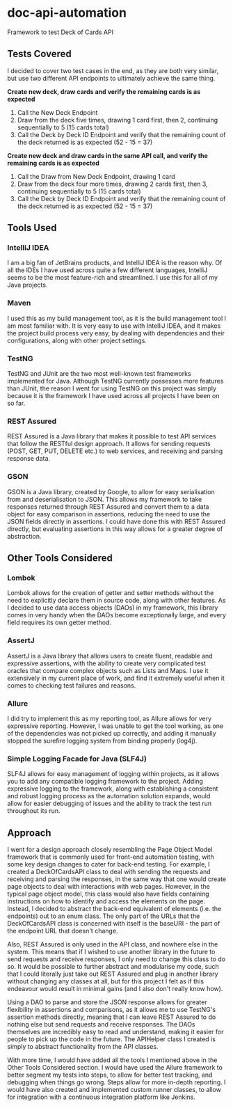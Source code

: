 # doc-api-automation
Framework to test Deck of Cards API

## Tests Covered
I decided to cover two test cases in the end, as they are both very similar, but use two different API endpoints to ultimately achieve the same thing.

**Create new deck, draw cards and verify the remaining cards is as expected**
1. Call the New Deck Endpoint
2. Draw from the deck five times, drawing 1 card first, then 2, continuing sequentially to 5 (15 cards total)
3. Call the Deck by Deck ID Endpoint and verify that the remaining count of the deck returned is as expected (52 - 15 = 37)

**Create new deck and draw cards in the same API call, and verify the remaining cards is as expected**
1. Call the Draw from New Deck Endpoint, drawing 1 card
2. Draw from the deck four more times, drawing 2 cards first, then 3, continuing sequentially to 5 (15 cards total)
3. Call the Deck by Deck ID Endpoint and verify that the remaining count of the deck returned is as expected (52 - 15 = 37)

## Tools Used
### IntelliJ IDEA
I am a big fan of JetBrains products, and IntelliJ IDEA is the reason why. Of all the IDEs I have used across quite a few different languages, IntelliJ seems to be the most feature-rich and streamlined. I use this for all of my Java projects.

### Maven
I used this as my build management tool, as it is the build management tool I am most familiar with. It is very easy to use with IntelliJ IDEA, and it makes the project build process very easy, by dealing with dependencies and their configurations, along with other project settings.

### TestNG
TestNG and JUnit are the two most well-known test frameworks implemented for Java. Although TestNG currently possesses more features than JUnit, the reason I went for using TestNG on this project was simply because it is the framework I have used across all projects I have been on so far.

### REST Assured
REST Assured is a Java library that makes it possible to test API services that follow the RESTful design approach. It allows for sending requests (POST, GET, PUT, DELETE etc.) to web services, and receiving and parsing response data.

### GSON
GSON is a Java library, created by Google, to allow for easy serialisation from and deserialisation to JSON. This allows my framework to take responses returned through REST Assured and convert them to a data object for easy comparison in assertions, reducing the need to use the JSON fields directly in assertions. I could have done this with REST Assured directly, but evaluating assertions in this way allows for a greater degree of abstraction.

## Other Tools Considered
### Lombok
Lombok allows for the creation of getter and setter methods without the need to explicitly declare them in source code, along with other features. As I decided to use data access objects (DAOs) in my framework, this library comes in very handy when the DAOs become exceptionally large, and every field requires its own getter method.

### AssertJ
AssertJ is a Java library that allows users to create fluent, readable and expressive assertions, with the ability to create very complicated test oracles that compare complex objects such as Lists and Maps. I use it extensively in my current place of work, and find it extremely useful when it comes to checking test failures and reasons.

### Allure
I did try to implement this as my reporting tool, as Allure allows for very expressive reporting. However, I was unable to get the tool working, as one of the dependencies was not picked up correctly, and adding it manually stopped the surefire logging system from binding properly (log4j).

### Simple Logging Facade for Java (SLF4J)
SLF4J allows for easy management of logging within projects, as it allows you to add any compatible logging framework to the project. Adding expressive logging to the framework, along with establishing a consistent and robust logging process as the automation solution expands, would allow for easier debugging of issues and the ability to track the test run throughout its run.

## Approach
I went for a design approach closely resembling the Page Object Model framework that is commonly used for front-end automation testing, with some key design changes to cater for back-end testing. For example, I created a DeckOfCardsAPI class to deal with sending the requests and receiving and parsing the responses, in the same way that one would create page objects to deal with interactions with web pages. However, in the typical page object model, this class would also have fields containing instructions on how to identify and access the elements on the page. Instead, I decided to abstract the back-end equivalent of elements (i.e. the endpoints) out to an enum class. The only part of the URLs that the DeckOfCardsAPI class is concerned with itself is the baseURI - the part of the endpoint URL that doesn't change.

Also, REST Assured is only used in the API class, and nowhere else in the system. This means that if I wished to use another library in the future to send requests and receive responses, I only need to change this class to do so. It would be possible to further abstract and modularise my code, such that I could literally just take out REST Assured and plug in another library without changing any classes at all, but for this project I felt as if this endeavour would result in minimal gains (and I also don't really know how).

Using a DAO to parse and store the JSON response allows for greater flexibility in assertions and comparisons, as it allows me to use TestNG's assertion methods directly, meaning that I can leave REST Assured to do nothing else but send requests and receive responses. The DAOs themselves are incredibly easy to read and understand, making it easier for people to pick up the code in the future.
The APIHelper class I created is simply to abstract functionality from the API classes.

With more time, I would have added all the tools I mentioned above in the Other Tools Considered section. I would have used the Allure framework to better segment my tests into steps, to allow for better test tracking, and debugging when things go wrong. Steps allow for more in-depth reporting. I would have also created and implemented custom runner classes, to allow for integration with a continuous integration platform like Jenkins.
